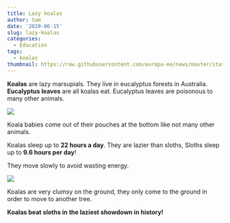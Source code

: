 ```yaml
---
title: Lazy koalas
author: Sam
date: '2020-06-15'
slug: lazy-koalas
categories:
  - Education
tags:
  - koalas
thumbnail: https://raw.githubusercontent.com/europa-ee/news/master/static/figures/koala.jpg
---
```


**Koalas** are lazy marsupials. They live in eucalyptus forests in Australia. **Eucalyptus leaves** are all koalas eat. Eucalyptus leaves are poisonous to many other animals. 

![](https://raw.githubusercontent.com/europa-ee/news/master/static/figures/eucalyptus.jpg)

Koala babies come out of their pouches at the bottom like not many other animals.


Koalas sleep up to **22 hours a day**. They are lazier than sloths, Sloths sleep up to **9.6 hours per day**!

They move slowly to avoid wasting energy.

![](https://raw.githubusercontent.com/europa-ee/news/master/static/figures/koala.jpg)

Koalas are very clumsy on the ground, they only come to the ground in order to move to another tree.

**Koalas beat sloths in the laziest showdown in history!**

<br>
<br>
